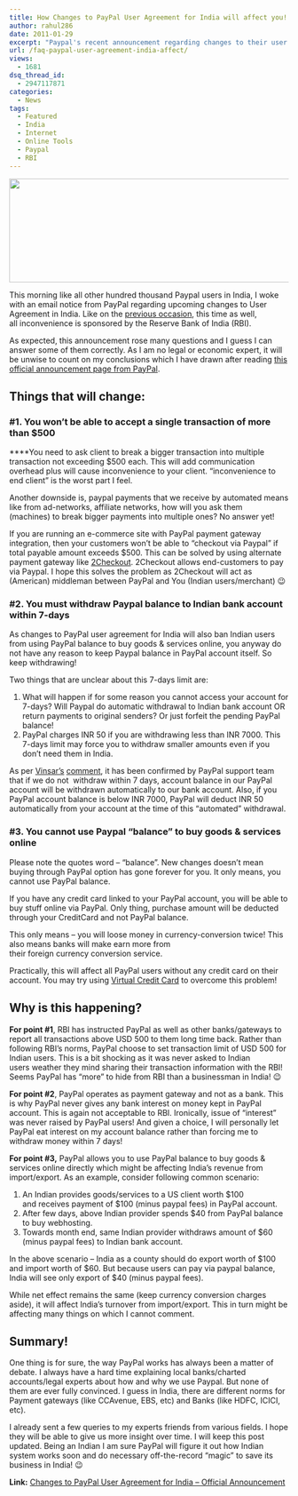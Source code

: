 ```yaml
---
title: How Changes to PayPal User Agreement for India will affect you!
author: rahul286
date: 2011-01-29
excerpt: "Paypal's recent announcement regarding changes to their user agreement for India has generated many questions and doubts. This article answers some questions and explains how these changes will impact Indian users/merchants. "
url: /faq-paypal-user-agreement-india-affect/
views:
  - 1681
dsq_thread_id:
  - 2947117871
categories:
  - News
tags:
  - Featured
  - India
  - Internet
  - Online Tools
  - Paypal
  - RBI
---
```

<img class="size-full wp-image-28737 alignnone" title="PayPal-Reserve Bank of India (RBI) Fight" src="http://cdn.devilsworkshop.org/files/2010/07/PayPal-Reserve-Bank-of-India-RBI-Fight.png" alt="" width="595" height="187" />

This morning like all other hundred thousand Paypal users in India, I woke with an email notice from PayPal regarding upcoming changes to User Agreement in India. Like on the [previous occasion][1], this time as well, all inconvenience is sponsored by the Reserve Bank of India (RBI).

As expected, this announcement rose many questions and I guess I can answer some of them correctly. As I am no legal or economic expert, it will be unwise to count on my conclusions which I have drawn after reading <a href="https://www.paypal-apac.com/india/" onclick="_gaq.push(['_trackEvent', 'outbound-article', 'https://www.paypal-apac.com/india/', 'this official announcement page from PayPal']);" >this official announcement page from PayPal</a>.

## Things that will change:

### **#1. You won&#8217;t be able to accept a single transaction of more than $500**

****You need to ask client to break a bigger transaction into multiple transaction not exceeding $500 each. This will add communication overhead plus will cause inconvenience to your client. &#8220;inconvenience to end client&#8221; is the worst part I feel.

Another downside is, paypal payments that we receive by automated means like from ad-networks, affiliate networks, how will you ask them (machines) to break bigger payments into multiple ones? No answer yet!

If you are running an e-commerce site with PayPal payment gateway integration, then your customers won&#8217;t be able to &#8220;checkout via Paypal&#8221; if total payable amount exceeds $500. This can be solved by using alternate payment gateway like <a href="http://rt.cx/2co" onclick="_gaq.push(['_trackEvent', 'outbound-article', 'http://rt.cx/2co', '2Checkout']);" rel="nofollow">2Checkout</a>. 2Checkout allows end-customers to pay via Paypal. I hope this solves the problem as 2Checkout will act as (American) middleman between PayPal and You (Indian users/merchant) 😉

### **#2. You must withdraw Paypal balance to Indian bank account within 7-days**

As changes to PayPal user agreement for India will also ban Indian users from using PayPal balance to buy goods & services online, you anyway do not have any reason to keep Paypal balance in PayPal account itself. So keep withdrawing!

Two things that are unclear about this 7-days limit are:

  1. What will happen if for some reason you cannot access your account for 7-days? Will Paypal do automatic withdrawal to Indian bank account OR return payments to original senders? Or just forfeit the pending PayPal balance!
  2. PayPal charges INR 50 if you are withdrawing less than INR 7000. This 7-days limit may force you to withdraw smaller amounts even if you don&#8217;t need them in India.

As per <a href="http://www.vinsar.net/" onclick="_gaq.push(['_trackEvent', 'outbound-article', 'http://www.vinsar.net/', 'Vinsar&#8217;s']);" >Vinsar&#8217;s</a> [comment][2], it has been confirmed by PayPal support team that if we do not  withdraw within 7 days, account balance in our PayPal account will be withdrawn automatically to our bank account. Also, if you PayPal account balance is below INR 7000, PayPal will deduct INR 50 automatically from your account at the time of this &#8220;automated&#8221; withdrawal.

### #3. You cannot use Paypal &#8220;balance&#8221; to buy goods & services online

Please note the quotes word &#8211; &#8220;balance&#8221;. New changes doesn&#8217;t mean buying through PayPal option has gone forever for you. It only means, you cannot use PayPal balance.

If you have any credit card linked to your PayPal account, you will be able to buy stuff online via PayPal. Only thing, purchase amount will be deducted through your CreditCard and not PayPal balance.

This only means &#8211; you will loose money in currency-conversion twice! This also means banks will make earn more from their foreign currency conversion service.

Practically, this will affect all PayPal users without any credit card on their account. You may try using [Virtual Credit Card][3] to overcome this problem!

## Why is this happening?

**For point #1**, RBI has instructed PayPal as well as other banks/gateways to report all transactions above USD 500 to them long time back. Rather than following RBI&#8217;s norms, PayPal choose to set transaction limit of USD 500 for Indian users. This is a bit shocking as it was never asked to Indian users weather they mind sharing their transaction information with the RBI! Seems PayPal has &#8220;more&#8221; to hide from RBI than a businessman in India! 😉

**For point #2**, PayPal operates as payment gateway and not as a bank. This is why PayPal never gives any bank interest on money kept in PayPal account. This is again not acceptable to RBI. Ironically, issue of &#8220;interest&#8221; was never raised by PayPal users! And given a choice, I will personally let PayPal eat interest on my account balance rather than forcing me to withdraw money within 7 days!

**For point #3,** PayPal allows you to use PayPal balance to buy goods & services online directly which might be affecting India&#8217;s revenue from import/export. As an example, consider following common scenario:

  1. An Indian provides goods/services to a US client worth $100 and receives payment of $100 (minus paypal fees) in PayPal account.
  2. After few days, above Indian provider spends $40 from PayPal balance to buy webhosting.
  3. Towards month end, same Indian provider withdraws amount of $60 (minus paypal fees) to Indian bank account.

In the above scenario &#8211; India as a county should do export worth of $100 and import worth of $60. But because users can pay via paypal balance, India will see only export of $40 (minus paypal fees).

While net effect remains the same (keep currency conversion charges aside), it will affect India&#8217;s turnover from import/export. This in turn might be affecting many things on which I cannot comment.

## Summary!

One thing is for sure, the way PayPal works has always been a matter of debate. I always have a hard time explaining local banks/charted accounts/legal experts about how and why we use Paypal. But none of them are ever fully convinced. I guess in India, there are different norms for Payment gateways (like CCAvenue, EBS, etc) and Banks (like HDFC, ICICI, etc).

I already sent a few queries to my experts friends from various fields. I hope they will be able to give us more insight over time. I will keep this post updated. Being an Indian I am sure PayPal will figure it out how Indian system works soon and do necessary off-the-record &#8220;magic&#8221; to save its business in India! 😉

**Link:** <a href="https://www.paypal-apac.com/india/" onclick="_gaq.push(['_trackEvent', 'outbound-article', 'https://www.paypal-apac.com/india/', 'Changes to PayPal User Agreement for India &#8211; Official Announcement']);" >Changes to PayPal User Agreement for India &#8211; Official Announcement</a>

 [1]: http://devilsworkshop.org/how-paypals-paper-check-payments-will-affect-lives-in-india-faq/
 [2]: http://devilsworkshop.org/faq-paypal-user-agreement-india-affect/#comment-215644
 [3]: http://devilsworkshop.org/your-netsafe-card-for-online-shopping/
